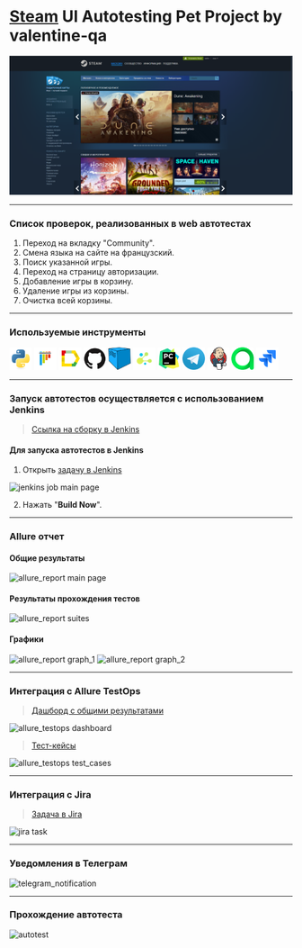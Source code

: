 # <a target="_blank" href="https://store.steampowered.com/">Steam</a> UI Autotesting Pet Project by valentine-qa

![main page screenshot](screenshots/steam_main_page.png)

---
### Список проверок, реализованных в web автотестах
1. Переход на вкладку "Community".
2. Смена языка на сайте на французский.
3. Поиск указанной игры.
4. Переход на страницу авторизации.
5. Добавление игры в корзину.
6. Удаление игры из корзины.
7. Очистка всей корзины.

---

### Используемые инструменты
<img title="Python" src="screenshots/icons/python.svg" height="40" width="40"/>
<img title="Pytest" src="screenshots/icons/pytest.svg" height="40" width="40"/> 
<img title="Allure Report" src="screenshots/icons/allure_report.png" height="40" width="40"/> 
<img title="GitHub" src="screenshots/icons/github.svg" height="40" width="40"/> 
<img title="Selenoid" src="screenshots/icons/selenoid.png" height="40" width="40"/> 
<img title="Selene" src="screenshots/icons/selene.png" height="40" width="40"/> 
<img title="Pycharm" src="screenshots/icons/pycharm-original.svg" height="40" width="40"/> 
<img title="Telegram" src="screenshots/icons/telegram.png" height="40" width="40"/> 
<img title="Jenkins" src="screenshots/icons/jenkins-original.svg" height="40" width="40"/> 
<img title="Allure TestOps" src="screenshots/icons/allure_testops.svg" height="40" width="40"/> 
<img title="Jira" src="screenshots/icons/jira.svg" height="40" width="40"/>

---

### Запуск автотестов осуществляется с использованием Jenkins
> [Ссылка на сборку в Jenkins](https://jenkins.autotests.cloud/job/zmamedov-qa_guru_Steam_ui_test/)

#### Для запуска автотестов в Jenkins
1. Открыть [задачу в Jenkins](https://jenkins.autotests.cloud/job/zmamedov-qa_guru_Steam_ui_test/)

![jenkins job main page](pictures/Jenkins_job_main_page.png)

2. Нажать "**Build Now**".

---

### Allure отчет

#### Общие результаты
![allure_report main page](pictures/allure_report_main_page.png)

#### Результаты прохождения тестов
![allure_report suites](pictures/allure_report_suites.png)

#### Графики
![allure_report graph_1](pictures/allure_report_graph_1.png)
![allure_report graph_2](pictures/allure_report_graph_2.png)

---

### Интеграция с Allure TestOps
> [Дашборд с общими результатами](https://allure.autotests.cloud/project/4223/dashboards)

![allure_testops dashboard](pictures/allure_testops_dashboard.png)

> [Тест-кейсы](https://allure.autotests.cloud/project/4223/dashboards)

![allure_testops test_cases](pictures/allure_testops_test_cases.png)

---

### Интеграция с Jira
> [Задача в Jira](https://jira.autotests.cloud/browse/HOMEWORK-1234)
 
![jira task](pictures/jira_task.png)

---

### Уведомления в Телеграм

![telegram_notification](pictures/tg_notification.png)

---

### Прохождение автотеста

![autotest](pictures/clear_cart.gif)